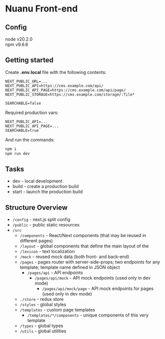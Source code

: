 # Nuanu Front-end

## Config
node v20.2.0 \
npm v9.6.6

## Getting started
Create **.env.local** file with the following contents:
```
NEXT_PUBLIC_URL=...
NEXT_PUBLIC_API=https://cms.example.com/api/
NEXT_PUBLIC_API_PAGE=https://cms.example.com/api/page/
NEXT_PUBLIC_STORAGE=https://cms.example.com/storage/:file*

SEARCHABLE=false
```
Required production vars:
```
NEXT_PUBLIC_API=...
NEXT_PUBLIC_API_PAGE=...
SEARCHABLE=true
```

And run the commands:
```bash
npm i
npm run dev
```

## Tasks
* dev - local development
* build - create a production build
* start - launch the production build

## Structure Overview

- `/config` - next.js split config
- `/public` - public static resources
- `/src`
  - `/components` - React/Next components (that may be reused in different pages)
  - `/layout` - global components that define the main layout of the 
  - `/lexicon` - text localization
  - `/mock` - reused mock data (both front- and back-end)
  - `/pages` - pages router with server-side-props; two endpoints for any template; template name defined in JSON object
    - `/pages/api` - API endpoints
      - `/pages/api/mock` - API mock endpoints (used only in dev mode)
        - `/pages/api/mock/page` - API mock endpoints for pages (used only in dev mode)
  - `./store` - redux store
  - `/styles` - global styles
  - `/templates` - custom page templates
    - `/templates/*/components` - unique components of this very template
  - `/types` - global types
  - `/utils` - global utilities
